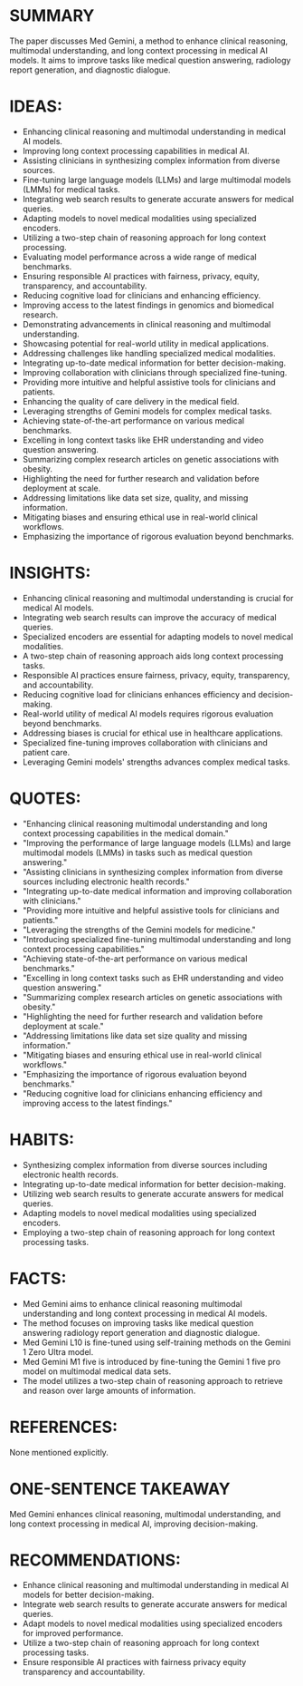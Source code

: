 # SUMMARY
The paper discusses Med Gemini, a method to enhance clinical reasoning, multimodal understanding, and long context processing in medical AI models. It aims to improve tasks like medical question answering, radiology report generation, and diagnostic dialogue.

# IDEAS:
- Enhancing clinical reasoning and multimodal understanding in medical AI models.
- Improving long context processing capabilities in medical AI.
- Assisting clinicians in synthesizing complex information from diverse sources.
- Fine-tuning large language models (LLMs) and large multimodal models (LMMs) for medical tasks.
- Integrating web search results to generate accurate answers for medical queries.
- Adapting models to novel medical modalities using specialized encoders.
- Utilizing a two-step chain of reasoning approach for long context processing.
- Evaluating model performance across a wide range of medical benchmarks.
- Ensuring responsible AI practices with fairness, privacy, equity, transparency, and accountability.
- Reducing cognitive load for clinicians and enhancing efficiency.
- Improving access to the latest findings in genomics and biomedical research.
- Demonstrating advancements in clinical reasoning and multimodal understanding.
- Showcasing potential for real-world utility in medical applications.
- Addressing challenges like handling specialized medical modalities.
- Integrating up-to-date medical information for better decision-making.
- Improving collaboration with clinicians through specialized fine-tuning.
- Providing more intuitive and helpful assistive tools for clinicians and patients.
- Enhancing the quality of care delivery in the medical field.
- Leveraging strengths of Gemini models for complex medical tasks.
- Achieving state-of-the-art performance on various medical benchmarks.
- Excelling in long context tasks like EHR understanding and video question answering.
- Summarizing complex research articles on genetic associations with obesity.
- Highlighting the need for further research and validation before deployment at scale.
- Addressing limitations like data set size, quality, and missing information.
- Mitigating biases and ensuring ethical use in real-world clinical workflows.
- Emphasizing the importance of rigorous evaluation beyond benchmarks.

# INSIGHTS:
- Enhancing clinical reasoning and multimodal understanding is crucial for medical AI models.
- Integrating web search results can improve the accuracy of medical queries.
- Specialized encoders are essential for adapting models to novel medical modalities.
- A two-step chain of reasoning approach aids long context processing tasks.
- Responsible AI practices ensure fairness, privacy, equity, transparency, and accountability.
- Reducing cognitive load for clinicians enhances efficiency and decision-making.
- Real-world utility of medical AI models requires rigorous evaluation beyond benchmarks.
- Addressing biases is crucial for ethical use in healthcare applications.
- Specialized fine-tuning improves collaboration with clinicians and patient care.
- Leveraging Gemini models' strengths advances complex medical tasks.

# QUOTES:
- "Enhancing clinical reasoning multimodal understanding and long context processing capabilities in the medical domain."
- "Improving the performance of large language models (LLMs) and large multimodal models (LMMs) in tasks such as medical question answering."
- "Assisting clinicians in synthesizing complex information from diverse sources including electronic health records."
- "Integrating up-to-date medical information and improving collaboration with clinicians."
- "Providing more intuitive and helpful assistive tools for clinicians and patients."
- "Leveraging the strengths of the Gemini models for medicine."
- "Introducing specialized fine-tuning multimodal understanding and long context processing capabilities."
- "Achieving state-of-the-art performance on various medical benchmarks."
- "Excelling in long context tasks such as EHR understanding and video question answering."
- "Summarizing complex research articles on genetic associations with obesity."
- "Highlighting the need for further research and validation before deployment at scale."
- "Addressing limitations like data set size quality and missing information."
- "Mitigating biases and ensuring ethical use in real-world clinical workflows."
- "Emphasizing the importance of rigorous evaluation beyond benchmarks."
- "Reducing cognitive load for clinicians enhancing efficiency and improving access to the latest findings."

# HABITS:
- Synthesizing complex information from diverse sources including electronic health records.
- Integrating up-to-date medical information for better decision-making.
- Utilizing web search results to generate accurate answers for medical queries.
- Adapting models to novel medical modalities using specialized encoders.
- Employing a two-step chain of reasoning approach for long context processing tasks.

# FACTS:
- Med Gemini aims to enhance clinical reasoning multimodal understanding and long context processing in medical AI models.
- The method focuses on improving tasks like medical question answering radiology report generation and diagnostic dialogue.
- Med Gemini L10 is fine-tuned using self-training methods on the Gemini 1 Zero Ultra model.
- Med Gemini M1 five is introduced by fine-tuning the Gemini 1 five pro model on multimodal medical data sets.
- The model utilizes a two-step chain of reasoning approach to retrieve and reason over large amounts of information.

# REFERENCES:
None mentioned explicitly.

# ONE-SENTENCE TAKEAWAY
Med Gemini enhances clinical reasoning, multimodal understanding, and long context processing in medical AI, improving decision-making.

# RECOMMENDATIONS:
- Enhance clinical reasoning and multimodal understanding in medical AI models for better decision-making.
- Integrate web search results to generate accurate answers for medical queries.
- Adapt models to novel medical modalities using specialized encoders for improved performance.
- Utilize a two-step chain of reasoning approach for long context processing tasks.
- Ensure responsible AI practices with fairness privacy equity transparency and accountability.